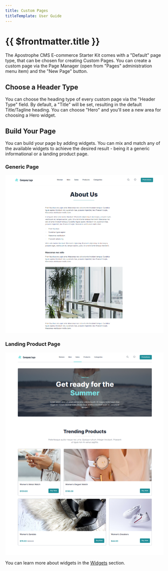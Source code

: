 ```yaml
---
title: Custom Pages
titleTemplate: User Guide
---
```


# {{ $frontmatter.title }}

The Apostrophe CMS E-commerce Starter Kit comes with a "Default" page type, that can be chosen for creating Custom Pages. You can create a custom page via the Page Manager (open from "Pages" administration menu item) and the "New Page" button.

## Choose a Header Type

You can choose the heading type of every custom page via the "Header Type" field. By default, a "Title" will be set, resulting in the default Title/Tagline heading. You can choose "Hero" and you'll see a new area for choosing a Hero widget.

## Build Your Page

You can build your page by adding widgets. You can mix and match any of the available widgets to achieve the desired result - being it a generic informational or a landing product page.

### Generic Page

![Generic Page](../images/custom-page-about-us.png)

### Landing Product Page

![Landing Product Page](../images/custom-page-promo.png)

You can learn more about widgets in the [Widgets](./widgets.md) section.
